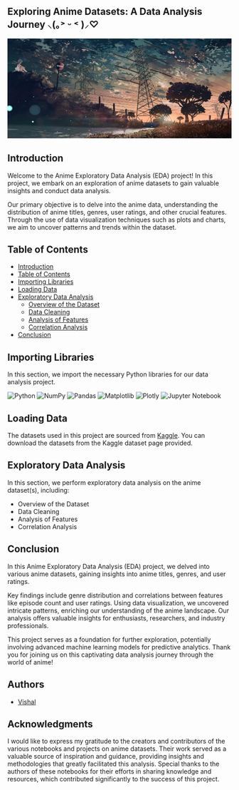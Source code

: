 
## Exploring Anime Datasets: A Data Analysis Journey ⸜(｡˃ ᵕ ˂ )⸝♡
![Anime](peakpx.jpg)

## Introduction
Welcome to the Anime Exploratory Data Analysis (EDA) project! In this project, we embark on an exploration of anime datasets to gain valuable insights and conduct data analysis.

Our primary objective is to delve into the anime data, understanding the distribution of anime titles, genres, user ratings, and other crucial features. Through the use of data visualization techniques such as plots and charts, we aim to uncover patterns and trends within the dataset.

## Table of Contents
- [Introduction](#introduction)
- [Table of Contents](#table-of-contents)
- [Importing Libraries](#importing-libraries)
- [Loading Data](#loading-data)
- [Exploratory Data Analysis](#exploratory-data-analysis)
  - [Overview of the Dataset](#overview-of-the-dataset)
  - [Data Cleaning](#data-cleaning)
  - [Analysis of Features](#analysis-of-features)
  - [Correlation Analysis](#correlation-analysis)
- [Conclusion](#conclusion)



## Importing Libraries
In this section, we import the necessary Python libraries for our data analysis project.

![Python][python] ![NumPy][numpy-image] ![Pandas][Pandas-image] ![Matplotlib][Matplotlib-image] ![Plotly][Plotly-image]  ![Jupyter Notebook][ipython-image]
 
[python]: https://img.shields.io/badge/python-3670A0?style=for-the-badge&logo=python&logoColor=ffdd54
[numpy-image]: https://img.shields.io/badge/numpy-%23013243.svg?style=for-the-badge&logo=numpy&logoColor=white
[Pandas-image]: https://img.shields.io/badge/pandas-%23150458.svg?style=for-the-badge&logo=pandas&logoColor=white
[Matplotlib-image]: https://img.shields.io/badge/Matplotlib-%23ffffff.svg?style=for-the-badge&logo=Matplotlib&logoColor=black
[Plotly-image]: https://img.shields.io/badge/Plotly-%233F4F75.svg?style=for-the-badge&logo=plotly&logoColor=white
[ipython-image]: https://img.shields.io/badge/jupyter-%23FA0F00.svg?style=for-the-badge&logo=jupyter&logoColor=white

## Loading Data

The datasets used in this project are sourced from [Kaggle](https://www.kaggle.com/datasets/hernan4444/anime-recommendation-database-2020). You can download the datasets from the Kaggle dataset page provided.

## Exploratory Data Analysis
In this section, we perform exploratory data analysis on the anime dataset(s), including:
- Overview of the Dataset
- Data Cleaning
- Analysis of Features
- Correlation Analysis

## Conclusion
In this Anime Exploratory Data Analysis (EDA) project, we delved into various anime datasets, gaining insights into anime titles, genres, and user ratings. 

Key findings include genre distribution and correlations between features like episode count and user ratings. Using data visualization, we uncovered intricate patterns, enriching our understanding of the anime landscape. Our analysis offers valuable insights for enthusiasts, researchers, and industry professionals.

 This project serves as a foundation for further exploration, potentially involving advanced machine learning models for predictive analytics. Thank you for joining us on this captivating data analysis journey through the world of anime!


## Authors
- [Vishal](link_to_your_profile)

## Acknowledgments
I would like to express my gratitude to the creators and contributors of the various notebooks and projects on anime datasets. Their work served as a valuable source of inspiration and guidance, providing insights and methodologies that greatly facilitated this analysis. Special thanks to the authors of these notebooks for their efforts in sharing knowledge and resources, which contributed significantly to the success of this project.




